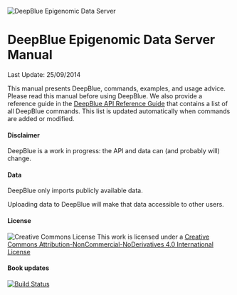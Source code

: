 ![DeepBlue Epigenomic Data Server](http://deepblue.mpi-inf.mpg.de/img/logo.png)


# DeepBlue Epigenomic Data Server Manual

Last Update: 25/09/2014

This manual presents DeepBlue, commands, examples, and usage advice.
Please read this manual before using DeepBlue.
We also provide a reference guide in the [DeepBlue API Reference Guide](http://deepblue.mpi-inf.mpg.de/api.html) that contains a list of all DeepBlue commands. This list is updated automatically when commands are added or modified.

#### Disclaimer

DeepBlue is a work in progress: the API and data can (and probably will) change.


#### Data

DeepBlue only imports publicly available data.

Uploading data to DeepBlue will make that data accessible to other users.

#### License

![Creative Commons License](https://i.creativecommons.org/l/by-nc-nd/4.0/88x31.png)
This work is licensed under a [Creative Commons Attribution-NonCommercial-NoDerivatives 4.0 International License](http://creativecommons.org/licenses/by-nc-nd/4.0/)

#### Book updates
[![Build Status](https://www.gitbook.io/button/status/book/felipealbrecht/deepblue-epigenomic-data-server-manual)](https://www.gitbook.io/book/felipealbrecht/deepblue-epigenomic-data-server-manual/activity)
